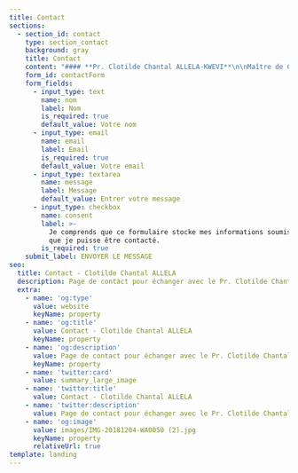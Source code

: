 ```yaml
---
title: Contact
sections:
  - section_id: contact
    type: section_contact
    background: gray
    title: Contact
    content: "#### **Pr. Clotilde Chantal ALLELA-KWEVI**\n\nMaître de Conférences, Art et Littérature hispano-américains\n\n\nUniversité Omar Bongo\n\n\nFaculté de Lettres et Sciences Humaines\n\n\nDépartement\_ d’Etudes Ibériques et Latino-américaines\n\n\nBP: 17004 | Tél :(+241) 01-73-76-42\n\n\nLibreville (GABON)\n\n<yachadee1208@gmail.com>\n\n<clotilde.allela@yahoo.com>\n"
    form_id: contactForm
    form_fields:
      - input_type: text
        name: nom
        label: Nom
        is_required: true
        default_value: Votre nom
      - input_type: email
        name: email
        label: Email
        is_required: true
        default_value: Votre email
      - input_type: textarea
        name: message
        label: Message
        default_value: Entrer votre message
      - input_type: checkbox
        name: consent
        label: >-
          Je comprends que ce formulaire stocke mes informations soumises afin
          que je puisse être contacté.
        is_required: true
    submit_label: ENVOYER LE MESSAGE
seo:
  title: Contact - Clotilde Chantal ALLELA
  description: Page de contact pour échanger avec le Pr. Clotilde Chantal ALLELA-KWEVI.
  extra:
    - name: 'og:type'
      value: website
      keyName: property
    - name: 'og:title'
      value: Contact - Clotilde Chantal ALLELA
      keyName: property
    - name: 'og:description'
      value: Page de contact pour échanger avec le Pr. Clotilde Chantal ALLELA-KWEVI.
      keyName: property
    - name: 'twitter:card'
      value: summary_large_image
    - name: 'twitter:title'
      value: Contact - Clotilde Chantal ALLELA
    - name: 'twitter:description'
      value: Page de contact pour échanger avec le Pr. Clotilde Chantal ALLELA-KWEVI.
    - name: 'og:image'
      value: images/IMG-20181204-WA0050 (2).jpg
      keyName: property
      relativeUrl: true
template: landing
---
```


